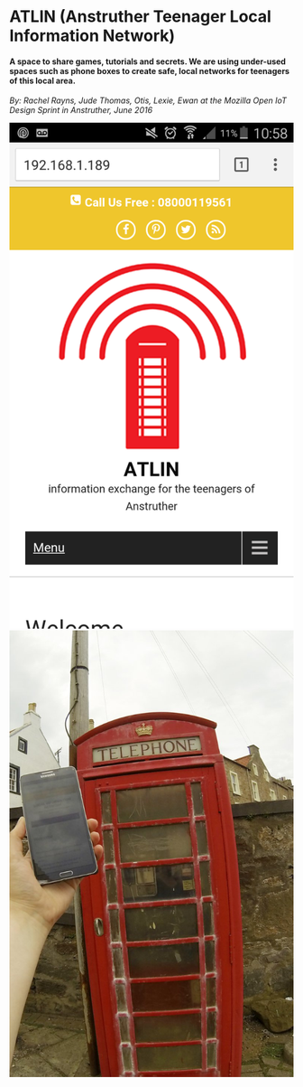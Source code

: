 # ATLIN (Anstruther Teenager Local Information Network)

#### A space to share games, tutorials and secrets. We are using under-used spaces such as phone boxes to create safe, local networks for teenagers of this local area.

*By: Rachel Rayns, Jude Thomas, Otis, Lexie, Ewan at the Mozilla Open IoT Design Sprint in Anstruther, June 2016*

<img src="img/atlin_screen.png">

<img src="img/phonebooth_outside.jpg">
